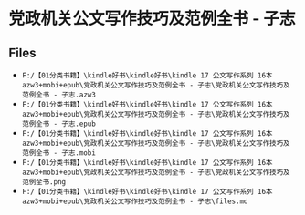 # 党政机关公文写作技巧及范例全书 - 子志

## Files

- `F:/【01分类书籍】\kindle好书\kindle好书\kindle 17 公文写作系列 16本 azw3+mobi+epub\党政机关公文写作技巧及范例全书 - 子志\党政机关公文写作技巧及范例全书 - 子志.azw3`
- `F:/【01分类书籍】\kindle好书\kindle好书\kindle 17 公文写作系列 16本 azw3+mobi+epub\党政机关公文写作技巧及范例全书 - 子志\党政机关公文写作技巧及范例全书 - 子志.epub`
- `F:/【01分类书籍】\kindle好书\kindle好书\kindle 17 公文写作系列 16本 azw3+mobi+epub\党政机关公文写作技巧及范例全书 - 子志\党政机关公文写作技巧及范例全书 - 子志.mobi`
- `F:/【01分类书籍】\kindle好书\kindle好书\kindle 17 公文写作系列 16本 azw3+mobi+epub\党政机关公文写作技巧及范例全书 - 子志\党政机关公文写作技巧及范例全书.png`
- `F:/【01分类书籍】\kindle好书\kindle好书\kindle 17 公文写作系列 16本 azw3+mobi+epub\党政机关公文写作技巧及范例全书 - 子志\files.md`
